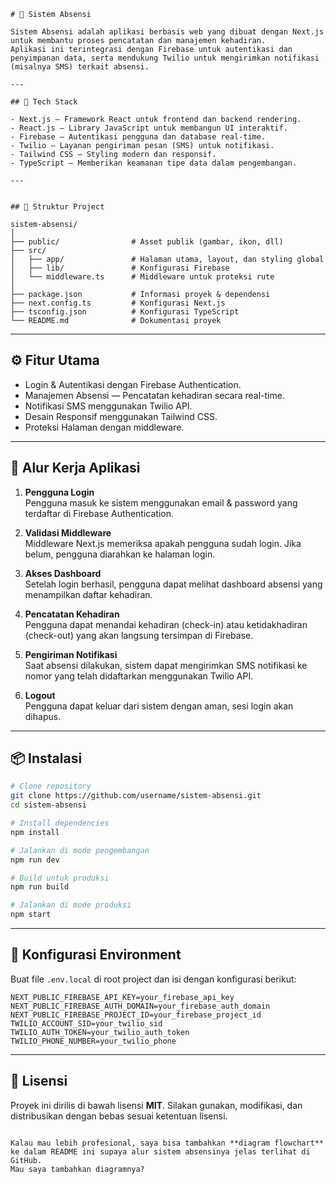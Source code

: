 ```
# 📌 Sistem Absensi

Sistem Absensi adalah aplikasi berbasis web yang dibuat dengan Next.js untuk membantu proses pencatatan dan manajemen kehadiran.  
Aplikasi ini terintegrasi dengan Firebase untuk autentikasi dan penyimpanan data, serta mendukung Twilio untuk mengirimkan notifikasi (misalnya SMS) terkait absensi.

---

## 🚀 Tech Stack

- Next.js — Framework React untuk frontend dan backend rendering.
- React.js — Library JavaScript untuk membangun UI interaktif.
- Firebase — Autentikasi pengguna dan database real-time.
- Twilio — Layanan pengiriman pesan (SMS) untuk notifikasi.
- Tailwind CSS — Styling modern dan responsif.
- TypeScript — Memberikan keamanan tipe data dalam pengembangan.

---
```
```

## 📂 Struktur Project

sistem-absensi/
│
├── public/                # Asset publik (gambar, ikon, dll)
├── src/
│   ├── app/               # Halaman utama, layout, dan styling global
│   ├── lib/               # Konfigurasi Firebase
│   └── middleware.ts      # Middleware untuk proteksi rute
│
├── package.json           # Informasi proyek & dependensi
├── next.config.ts         # Konfigurasi Next.js
├── tsconfig.json          # Konfigurasi TypeScript
└── README.md              # Dokumentasi proyek

````

---

## ⚙️ Fitur Utama

- Login & Autentikasi dengan Firebase Authentication.
- Manajemen Absensi — Pencatatan kehadiran secara real-time.
- Notifikasi SMS menggunakan Twilio API.
- Desain Responsif menggunakan Tailwind CSS.
- Proteksi Halaman dengan middleware.

---
## 🔄 Alur Kerja Aplikasi

1. **Pengguna Login**  
   Pengguna masuk ke sistem menggunakan email & password yang terdaftar di Firebase Authentication.

2. **Validasi Middleware**  
   Middleware Next.js memeriksa apakah pengguna sudah login. Jika belum, pengguna diarahkan ke halaman login.

3. **Akses Dashboard**  
   Setelah login berhasil, pengguna dapat melihat dashboard absensi yang menampilkan daftar kehadiran.

4. **Pencatatan Kehadiran**  
   Pengguna dapat menandai kehadiran (check-in) atau ketidakhadiran (check-out) yang akan langsung tersimpan di Firebase.

5. **Pengiriman Notifikasi**  
   Saat absensi dilakukan, sistem dapat mengirimkan SMS notifikasi ke nomor yang telah didaftarkan menggunakan Twilio API.

6. **Logout**  
   Pengguna dapat keluar dari sistem dengan aman, sesi login akan dihapus.

---

## 📦 Instalasi

```bash
# Clone repository
git clone https://github.com/username/sistem-absensi.git
cd sistem-absensi

# Install dependencies
npm install

# Jalankan di mode pengembangan
npm run dev

# Build untuk produksi
npm run build

# Jalankan di mode produksi
npm start
````

---

## 🔑 Konfigurasi Environment

Buat file `.env.local` di root project dan isi dengan konfigurasi berikut:

```
NEXT_PUBLIC_FIREBASE_API_KEY=your_firebase_api_key
NEXT_PUBLIC_FIREBASE_AUTH_DOMAIN=your_firebase_auth_domain
NEXT_PUBLIC_FIREBASE_PROJECT_ID=your_firebase_project_id
TWILIO_ACCOUNT_SID=your_twilio_sid
TWILIO_AUTH_TOKEN=your_twilio_auth_token
TWILIO_PHONE_NUMBER=your_twilio_phone
```

---

## 📜 Lisensi

Proyek ini dirilis di bawah lisensi **MIT**.
Silakan gunakan, modifikasi, dan distribusikan dengan bebas sesuai ketentuan lisensi.

```

Kalau mau lebih profesional, saya bisa tambahkan **diagram flowchart** ke dalam README ini supaya alur sistem absensinya jelas terlihat di GitHub.  
Mau saya tambahkan diagramnya?
```
